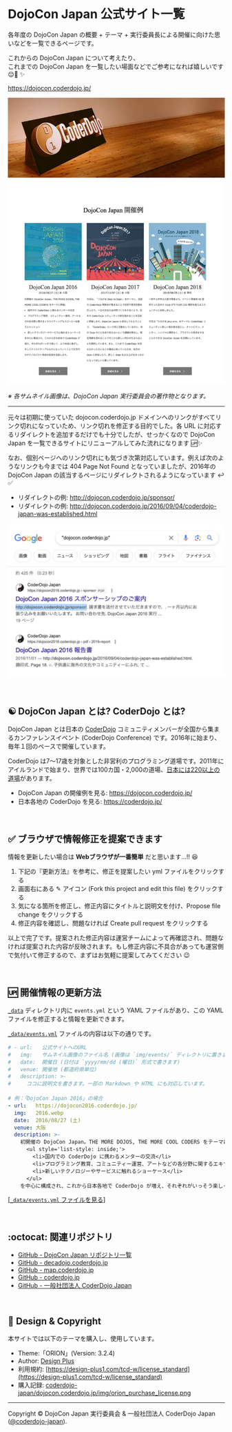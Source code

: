 # DojoCon Japan 公式サイト一覧

各年度の DojoCon Japan の概要 + テーマ + 実行委員長による開催に向けた思いなどを一覧できるページです。

これからの DojoCon Japan について考えたり、   
これまでの DojoCon Japan を一覧したい場面などでご参考になれば嬉しいです 😌💭 ✨

https://dojocon.coderdojo.jp/

[![DojoCon Japan 開催例](https://github.com/coderdojo-japan/dojocon.coderdojo.jp/blob/main/img/screenshot.jpg)](https://dojocon.coderdojo.jp/)

_※ 各サムネイル画像は、DojoCon Japan 実行委員会の著作物となります。_

-----

元々は初期に使っていた dojocon.coderdojo.jp ドメインへのリンクがすべてリンク切れになっていため、リンク切れを修正する目的でした。各 URL に対応するリダイレクトを追加するだけでも十分でしたが、せっかくなので DojoCon Japan を一覧できるサイトにリニューアルしてみた流れになります 🆙✨

なお、個別ページへのリンク切れにも気づき次第対応しています。例えば次のようなリンクも今までは 404 Page Not Found となっていましたが、2016年の DojoCon Japan の該当するページにリダイレクトされるようになっています ↩️ ✅

- リダイレクトの例: http://dojocon.coderdojo.jp/sponsor/
- リダイレクトの例: http://dojocon.coderdojo.jp/2016/09/04/coderdojo-japan-was-established.html

[![Google 検索 - "dojocon.coderdojo.jp"](https://github.com/coderdojo-japan/dojocon.coderdojo.jp/blob/main/img/google-search-result.jpg)](https://www.google.com/search?q=%22dojocon.coderdojo.jp%22)

<br>

## :yin_yang: DojoCon Japan とは? CoderDojo とは?

DojoCon Japan とは日本の [CoderDojo](https://github.com/coderdojo-japan) コミュニティメンバーが全国から集まるカンファレンスイベント (CoderDojo Conference) です。2016年に始まり、毎年１回のペースで開催しています。

CoderDojo は7〜17歳を対象とした非営利のプログラミング道場です。2011年にアイルランドで始まり、世界では100カ国・2,000の道場、[日本には220以上の道場](https://coderdojo.jp/)があります。

- DojoCon Japan の開催例を見る: https://dojocon.coderdojo.jp/
- 日本各地の CoderDojo を見る:  https://coderdojo.jp/

<br>

## :white_check_mark: ブラウザで情報修正を提案できます

情報を更新したい場合は **Webブラウザが一番簡単** だと思います...!! 😆

1. 下記の『更新方法』を参考に、修正を提案したい yml ファイルをクリックする
2. 画面右にある ✎ アイコン (Fork this project and edit this file) をクリックする
3. 気になる箇所を修正し、修正内容にタイトルと説明文を付け、Propose file change をクリックする
4. 修正内容を確認し、問題なければ Create pull request をクリックする

以上で完了です。提案された修正内容は運営チームによって再確認され、問題なければ提案された内容が反映されます。もし修正内容に不具合があっても運営側で気付いて修正するので、まずはお気軽に提案してみてください :wink:

<br>

## :up: 開催情報の更新方法

[`_data`](https://github.com/coderdojo-japan/dojocon.coderdojo.jp/tree/main/_data) ディレクトリ内に `events.yml` という YAML ファイルがあり、この YAML ファイルを修正すると情報を更新できます。

[`_data/events.yml`](https://github.com/coderdojo-japan/dojocon.coderdojo.jp/blob/main/_data/events.yml) ファイルの内容は以下の通りです。

```yml
# - url:   公式サイトへのURL
#   img:   サムネイル画像のファイル名 (画像は `img/events/` ディレクトリに置きます)
#   date:  開催日 (日付は `yyyy/mm/dd (曜日)` 形式で書きます)
#   venue: 開催地 (都道府県単位)
#   description: >-
#     ココに説明文を書きます。一部の Markdown や HTML にも対応しています。

# 例：「DojoCon Japan 2016」の場合
- url:   https://dojocon2016.coderdojo.jp/
  img:   2016.webp
  date:  2016/08/27 (土)
  venue: 大阪
  description: >-
    初開催の DojoCon Japan。THE MORE DOJOS, THE MORE COOL CODERS をテーマに開催。
      <ul style='list-style: inside;'>
        <li>国内での CoderDojo に携わるメンターの交流</li>
        <li>プログラミング教育、コミュニティー運営、アートなどの各分野に関するエキサイティングなスピーカーを揃えたセッション</li>
        <li>新しいテクノロジーやサービスに触れるショーケース</li>
      </ul>
    を中心に構成され、これから日本各地で CoderDojo が増え、それぞれがいっそう楽しく、より地域に根ざし、そしてクリエイティブなものになっていくことで次世代のテクノロジスト育成の促進を目指します。
```

\[[`_data/events.yml` ファイルを見る](https://github.com/coderdojo-japan/dojocon.coderdojo.jp/blob/main/_data/events.yml)\]

<br>

## :octocat: 関連リポジトリ

- [GitHub - DojoCon Japan リポジトリ一覧](https://github.com/search?q=org%3Acoderdojo-japan+dojocon&type=repositories)
- [GitHub - decadojo.coderdojo.jp](https://github.com/coderdojo-japan/decadojo.coderdojo.jp)
- [GitHub - map.coderdojo.jp](https://github.com/coderdojo-japan/map.coderdojo.jp)
- [GitHub - coderdojo.jp](https://github.com/coderdojo-japan/coderdojo.jp)
- [GitHub - 一般社団法人 CoderDojo Japan](https://github.com/coderdojo-japan)

<br>

## :art: Design & Copyright

本サイトでは以下のテーマを購入し、使用しています。

- Theme:「ORION」(Version: 3.2.4)
- Author: [Design Plus](http://design-plus1.com/tcd-w/)
- 利用規約: [https://design-plus1.com/tcd-w/license_standard](https://design-plus1.com/tcd-w/license_standard)
- 購入記録: [coderdojo-japan/dojocon.coderdojo.jp/img/orion_purchase_license.png](https://github.com/coderdojo-japan/dojocon.coderdojo.jp/blob/main/img/orion_purchase_license.png)

-----

Copyright ©  DojoCon Japan 実行委員会 & 一般社団法人 CoderDojo Japan ([@coderdojo-japan](https://github.com/coderdojo-japan)).
